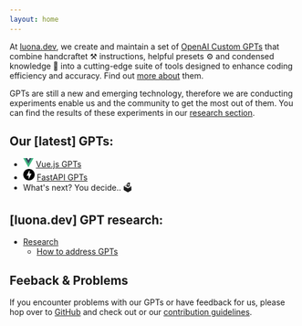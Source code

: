 ```yaml
---
layout: home
---
```


At [luona.dev](https://luona.dev), we create and maintain a set of [OpenAI Custom GPTs](https://openai.com/blog/introducing-gpts) that combine handcraftet ⚒️ instructions, helpful presets ⚙️ and condensed knowledge 🧠 into a cutting-edge suite of tools designed to enhance coding efficiency and accuracy. Find out [more about](/gpts/) them.

GPTs are still a new and emerging technology, therefore we are conducting experiments enable us and the community to get the most out of them. You can find the results of these experiments in our [research section](/research/).

## Our [latest] GPTs:

- <img src="/assets/vuejs/vuejs-logo.svg" height="16" /> [Vue.js GPTs](/gpts/vuejs/)
- <img src="/assets/fastapi/fastapi-logo.svg" height="20" style="margin-right:4px;"/>[FastAPI GPTs](/gpts/fastapi/)
- What's next? You decide.. 🗳️

## [luona.dev] GPT research:
- [Research](/research/)
    - [How to address GPTs](/research/adressing-experiment/)


## Feeback & Problems

If you encounter problems with our GPTs or have feedback for us, please hop over to [GitHub](https://github.com/luona-dev/latestGPTs/) and check out or our [contribution guidelines](https://github.com/luona-dev/latestGPTs#contribution-guidelines).

